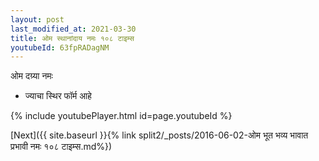 ```yaml
---
layout: post
last_modified_at: 2021-03-30
title: ओम स्थानांदाय नमः १०८ टाइम्स
youtubeId: 63fpRADagNM
---
```

 
 
 ओम दग्र्या नमः  
 
 -  ज्याचा स्थिर फॉर्म आहे 
 
  
 
  
 
 
 
 
 
 


{% include youtubePlayer.html id=page.youtubeId %}
 
[Next]({{ site.baseurl }}{% link  split2/_posts/2016-06-02-ओम भूत भव्य भावात प्रभावी नमः १०८ टाइम्स.md%})
 
